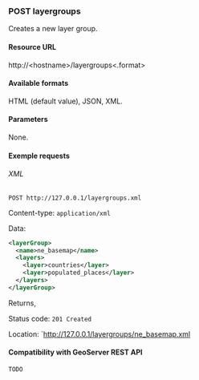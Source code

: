 ### POST layergroups

Creates a new layer group.

#### Resource URL

http://\<hostname\>/layergroups\<.format\>

#### Available formats

HTML (default value), JSON, XML.

#### Parameters

None.

#### Exemple requests

###### XML

`POST http://127.0.0.1/layergroups.xml`

Content-type: `application/xml`

Data:

```xml
<layerGroup>
  <name>ne_basemap</name>
  <layers>
    <layer>countries</layer>
    <layer>populated_places</layer>
  </layers>
</layerGroup>
```

Returns,

Status code: `201 Created`

Location: `http://127.0.0.1/layergroups/ne_basemap.xml

#### Compatibility with GeoServer REST API

`TODO`